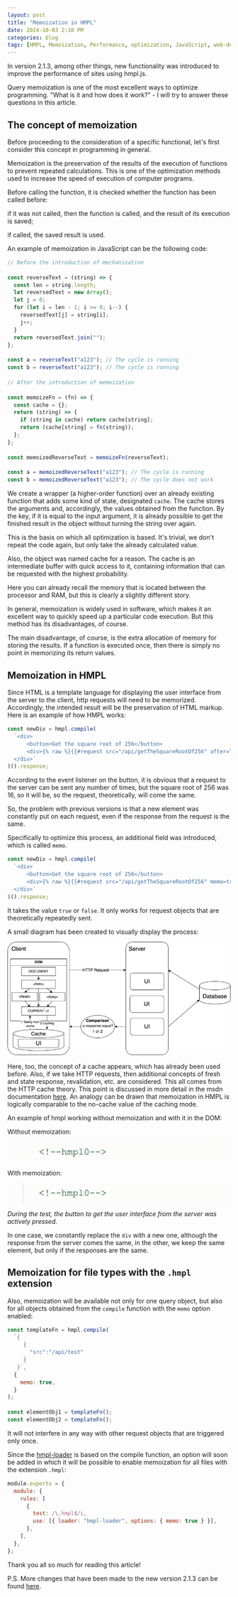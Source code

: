 ```yaml
---
layout: post
title: "Memoization in HMPL"
date: 2024-10-03 2:10 PM
categories: blog
tags: [HMPL, Memoization, Performance, optimization, JavaScript, web-development, caching]
---
```


In version 2.1.3, among other things, new functionality was introduced to improve the performance of sites using hmpl.js.

Query memoization is one of the most excellent ways to optimize programming. "What is it and how does it work?" - I will try to answer these questions in this article.

## The concept of memoization

Before proceeding to the consideration of a specific functional, let's first consider this concept in programming in general.

Memoization is the preservation of the results of the execution of functions to prevent repeated calculations. This is one of the optimization methods used to increase the speed of execution of computer programs.

Before calling the function, it is checked whether the function has been called before:

if it was not called, then the function is called, and the result of its execution is saved;

if called, the saved result is used.

An example of memoization in JavaScript can be the following code:

```javascript
// Before the introduction of mechanization

const reverseText = (string) => {
  const len = string.length;
  let reversedText = new Array();
  let j = 0;
  for (let i = len - 1; i >= 0; i--) {
    reversedText[j] = string[i];
    j++;
  }
  return reversedText.join("");
};

const a = reverseText("a123"); // The cycle is running
const b = reverseText("a123"); // The cycle is running

// After the introduction of memoization

const memoizeFn = (fn) => {
  const cache = {};
  return (string) => {
    if (string in cache) return cache[string];
    return (cache[string] = fn(string));
  };
};

const memoizedReverseText = memoizeFn(reverseText);

const a = memoizedReverseText("a123"); // The cycle is running
const b = memoizedReverseText("a123"); // The cycle does not work
```

We create a wrapper (a higher-order function) over an already existing function that adds some kind of state, designated `cache`. The cache stores the arguments and, accordingly, the values obtained from the function. By the key, if it is equal to the input argument, it is already possible to get the finished result in the object without turning the string over again.

This is the basis on which all optimization is based. It's trivial, we don't repeat the code again, but only take the already calculated value.

Also, the object was named cache for a reason. The cache is an intermediate buffer with quick access to it, containing information that can be requested with the highest probability.

Here you can already recall the memory that is located between the processor and RAM, but this is clearly a slightly different story.

In general, memoization is widely used in software, which makes it an excellent way to quickly speed up a particular code execution. But this method has its disadvantages, of course.

The main disadvantage, of course, is the extra allocation of memory for storing the results. If a function is executed once, then there is simply no point in memorizing its return values.

## Memoization in HMPL

Since HTML is a template language for displaying the user interface from the server to the client, http requests will need to be memorized. Accordingly, the intended result will be the preservation of HTML markup. Here is an example of how HMPL works:

```javascript
const newDiv = hmpl.compile(
  `<div>
      <button>Get the square root of 256</button>
      <div>{% raw %}{{#request src="/api/getTheSquareRootOf256" after="click:button"}}{{/request}}{% endraw %}</div>
  </div>`
)().response;
```

According to the event listener on the button, it is obvious that a request to the server can be sent any number of times, but the square root of 256 was 16, so it will be, so the request, theoretically, will come the same.

So, the problem with previous versions is that a new element was constantly put on each request, even if the response from the request is the same.

Specifically to optimize this process, an additional field was introduced, which is called `memo`.

```javascript
const newDiv = hmpl.compile(
  `<div>
      <button>Get the square root of 256</button>
      <div>{% raw %}{{#request src="/api/getTheSquareRootOf256" memo=true after="click:button"}}{{/request}}{% endraw %}</div>
  </div>`
)().response;
```

It takes the value `true` or `false`. It only works for request objects that are theoretically repeatedly sent.

A small diagram has been created to visually display the process:

![memo](/images/2024-10-03-memoization-in-hmpl/memo.png)

Here, too, the concept of a cache appears, which has already been used before. Also, if we take HTTP requests, then additional concepts of fresh and state response, revalidation, etc. are considered. This all comes from the HTTP cache theory. This point is discussed in more detail in the msdn documentation [here](https://developer.mozilla.org/en-US/docs/Web/API/Request/cache). An analogy can be drawn that memoization in HMPL is logically comparable to the no-cache value of the caching mode.

An example of hmpl working without memoization and with it in the DOM:

Without memoization:

![without memo](/images/2024-10-03-memoization-in-hmpl/without-memoization.gif)

With memoization:

![with memo](/images/2024-10-03-memoization-in-hmpl/with-memoization.gif)

_During the test, the button to get the user interface from the server was actively pressed._

In one case, we constantly replace the `div` with a new one, although the response from the server comes the same, in the other, we keep the same element, but only if the responses are the same.

## Memoization for file types with the `.hmpl` extension

Also, memoization will be available not only for one query object, but also for all objects obtained from the `compile` function with the `memo` option enabled:

```javascript
const templateFn = hmpl.compile(
  `{ 
     {
       "src":"/api/test" 
     } 
   }`,
  {
    memo: true,
  }
);

const elementObj1 = templateFn();
const elementObj2 = templateFn();
```

It will not interfere in any way with other request objects that are triggered only once.

Since the [hmpl-loader](https://www.npmjs.com/package/hmpl-loader) is based on the compile function, an option will soon be added in which it will be possible to enable memoization for all files with the extension `.hmpl`:

```javascript
module.exports = {
  module: {
    rules: [
      {
        test: /\.hmpl$/i,
        use: [{ loader: "hmpl-loader", options: { memo: true } }],
      },
    ],
  },
};
```

Thank you all so much for reading this article!

P.S. More changes that have been made to the new version 2.1.3 can be found [here](https://hmpl-lang.dev/changelog.html#_2-1-3-2024-09-29).
